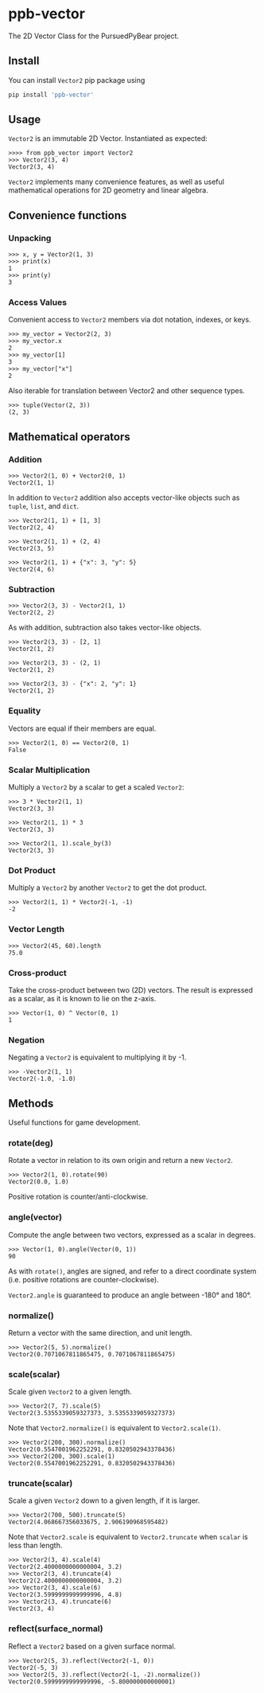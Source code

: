 # ppb-vector
The 2D Vector Class for the PursuedPyBear project.

## Install

You can install `Vector2` pip package using

```bash
pip install 'ppb-vector'
```

## Usage

`Vector2` is an immutable 2D Vector. Instantiated as expected: 

    >>>> from ppb_vector import Vector2
    >>> Vector2(3, 4)
    Vector2(3, 4)

`Vector2` implements many convenience features, as well as
useful mathematical operations for 2D geometry and linear algebra.


## Convenience functions

### Unpacking

    >>> x, y = Vector2(1, 3)
    >>> print(x)
    1
    >>> print(y)
    3
    
### Access Values

Convenient access to `Vector2` members via dot notation, indexes, or keys.

    >>> my_vector = Vector2(2, 3)
    >>> my_vector.x
    2
    >>> my_vector[1]
    3
    >>> my_vector["x"]
    2

Also iterable for translation between Vector2 and other sequence types.

    >>> tuple(Vector(2, 3))
    (2, 3)


## Mathematical operators

### Addition

    >>> Vector2(1, 0) + Vector2(0, 1)
    Vector2(1, 1)

In addition to `Vector2` addition also accepts vector-like objects such as
`tuple`, `list`, and `dict`.

    >>> Vector2(1, 1) + [1, 3]
    Vector2(2, 4)

    >>> Vector2(1, 1) + (2, 4)
    Vector2(3, 5)

    >>> Vector2(1, 1) + {"x": 3, "y": 5}
    Vector2(4, 6)

### Subtraction

    >>> Vector2(3, 3) - Vector2(1, 1)
    Vector2(2, 2)

As with addition, subtraction also takes vector-like objects.

    >>> Vector2(3, 3) - [2, 1]
    Vector2(1, 2)
    
    >>> Vector2(3, 3) - (2, 1)
    Vector2(1, 2)
    
    >>> Vector2(3, 3) - {"x": 2, "y": 1}
    Vector2(1, 2)


### Equality

Vectors are equal if their members are equal.

    >>> Vector2(1, 0) == Vector2(0, 1)
    False

### Scalar Multiplication

Multiply a `Vector2` by a scalar to get a scaled `Vector2`:

    >>> 3 * Vector2(1, 1)
    Vector2(3, 3)

    >>> Vector2(1, 1) * 3
    Vector2(3, 3)

    >>> Vector2(1, 1).scale_by(3)
    Vector2(3, 3)

### Dot Product

Multiply a `Vector2` by another `Vector2` to get the dot product.

    >>> Vector2(1, 1) * Vector2(-1, -1)
    -2

### Vector Length

    >>> Vector2(45, 60).length
    75.0

### Cross-product

Take the cross-product between two (2D) vectors.
The result is expressed as a scalar, as it is known to lie on the z-axis.

    >>> Vector(1, 0) ^ Vector(0, 1)
    1

### Negation

Negating a `Vector2` is equivalent to multiplying it by -1.

    >>> -Vector2(1, 1)
    Vector2(-1.0, -1.0)


## Methods

Useful functions for game development.

### rotate(deg)

Rotate a vector in relation to its own origin and return a new `Vector2`.

    >>> Vector2(1, 0).rotate(90)
    Vector2(0.0, 1.0)

Positive rotation is counter/anti-clockwise.

### angle(vector)

Compute the angle between two vectors, expressed as a scalar in degrees.

    >>> Vector(1, 0).angle(Vector(0, 1))
    90

As with `rotate()`, angles are signed, and refer to a direct coordinate system
(i.e. positive rotations are counter-clockwise).

`Vector2.angle` is guaranteed to produce an angle between -180° and 180°.

### normalize()

Return a vector with the same direction, and unit length.

    >>> Vector2(5, 5).normalize()
    Vector2(0.7071067811865475, 0.7071067811865475)

### scale(scalar)

Scale given `Vector2` to a given length.

    >>> Vector2(7, 7).scale(5)
    Vector2(3.5355339059327373, 3.5355339059327373)

Note that `Vector2.normalize()` is equivalent to `Vector2.scale(1)`.

    >>> Vector2(200, 300).normalize()
    Vector2(0.5547001962252291, 0.8320502943378436)
    >>> Vector2(200, 300).scale(1)
    Vector2(0.5547001962252291, 0.8320502943378436)

### truncate(scalar)

Scale a given `Vector2` down to a given length, if it is larger.

    >>> Vector2(700, 500).truncate(5)
    Vector2(4.068667356033675, 2.906190968595482)

Note that `Vector2.scale` is equivalent to `Vector2.truncate` when `scalar` is
less than length.

    >>> Vector2(3, 4).scale(4)
    Vector2(2.4000000000000004, 3.2)
    >>> Vector2(3, 4).truncate(4)
    Vector2(2.4000000000000004, 3.2)
    >>> Vector2(3, 4).scale(6)
    Vector2(3.5999999999999996, 4.8)
    >>> Vector2(3, 4).truncate(6)
    Vector2(3, 4)

### reflect(surface_normal)

Reflect a `Vector2` based on a given surface normal.

    >>> Vector2(5, 3).reflect(Vector2(-1, 0))
    Vector2(-5, 3)
    >>> Vector2(5, 3).reflect(Vector2(-1, -2).normalize())
    Vector2(0.5999999999999996, -5.800000000000001)
